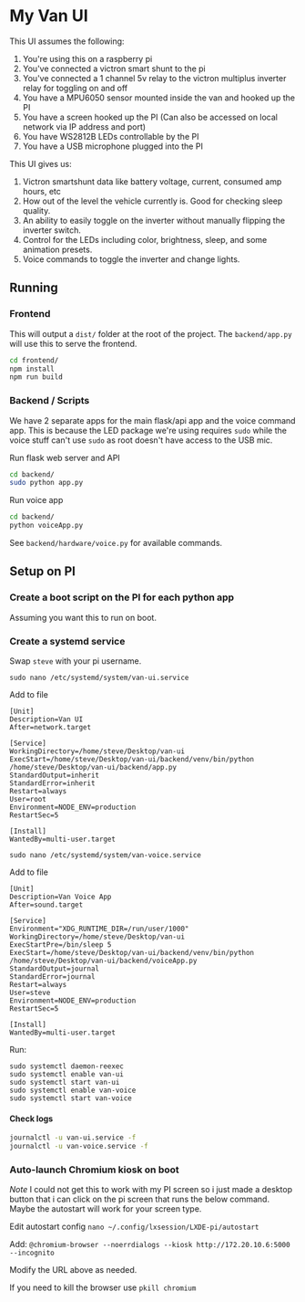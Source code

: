 # My Van UI
This UI assumes the following:
1. You're using this on a raspberry pi
2. You've connected a victron smart shunt to the pi
3. You've connected a 1 channel 5v relay to the victron multiplus inverter relay for toggling on and off
4. You have a MPU6050 sensor mounted inside the van and hooked up the PI
5. You have a screen hooked up the PI (Can also be accessed on local network via IP address and port)
6. You have WS2812B LEDs controllable by the PI
7. You have a USB microphone plugged into the PI

This UI gives us:
1. Victron smartshunt data like battery voltage, current, consumed amp hours, etc
2. How out of the level the vehicle currently is. Good for checking sleep quality.
3. An ability to easily toggle on the inverter without manually flipping the inverter switch.
4. Control for the LEDs including color, brightness, sleep, and some animation presets.
5. Voice commands to toggle the inverter and change lights.

## Running

### Frontend

This will output a `dist/` folder at the root of the project. The `backend/app.py` will use this to serve the frontend.

```bash
cd frontend/
npm install
npm run build
```


### Backend / Scripts

We have 2 separate apps for the main flask/api app and the voice command app. This is because the LED package we're using requires `sudo` while the voice stuff can't use `sudo` as root doesn't have access to the USB mic.

Run flask web server and API
```bash
cd backend/
sudo python app.py
```

Run voice app
```bash
cd backend/
python voiceApp.py
```

See `backend/hardware/voice.py` for available commands.


## Setup on PI

### Create a boot script on the PI for each python app

Assuming you want this to run on boot.


### Create a systemd service

Swap `steve` with your pi username.

`sudo nano /etc/systemd/system/van-ui.service`

Add to file
```
[Unit]
Description=Van UI
After=network.target

[Service]
WorkingDirectory=/home/steve/Desktop/van-ui
ExecStart=/home/steve/Desktop/van-ui/backend/venv/bin/python /home/steve/Desktop/van-ui/backend/app.py
StandardOutput=inherit
StandardError=inherit
Restart=always
User=root
Environment=NODE_ENV=production
RestartSec=5

[Install]
WantedBy=multi-user.target
```

`sudo nano /etc/systemd/system/van-voice.service`

Add to file
```
[Unit]
Description=Van Voice App
After=sound.target

[Service]
Environment="XDG_RUNTIME_DIR=/run/user/1000"
WorkingDirectory=/home/steve/Desktop/van-ui
ExecStartPre=/bin/sleep 5
ExecStart=/home/steve/Desktop/van-ui/backend/venv/bin/python /home/steve/Desktop/van-ui/backend/voiceApp.py
StandardOutput=journal
StandardError=journal
Restart=always
User=steve
Environment=NODE_ENV=production
RestartSec=5

[Install]
WantedBy=multi-user.target
```

Run:
```
sudo systemctl daemon-reexec
sudo systemctl enable van-ui
sudo systemctl start van-ui
sudo systemctl enable van-voice
sudo systemctl start van-voice
```

#### Check logs

```bash
journalctl -u van-ui.service -f
journalctl -u van-voice.service -f
```

### Auto-launch Chromium kiosk on boot

*Note* I could not get this to work with my PI screen so i just made a desktop button that i can click on the pi screen that runs the below command. Maybe the autostart will work for your screen type.

Edit autostart config
`nano ~/.config/lxsession/LXDE-pi/autostart`

Add:
`@chromium-browser --noerrdialogs --kiosk http://172.20.10.6:5000 --incognito`

Modify the URL above as needed.

If you need to kill the browser use `pkill chromium`


